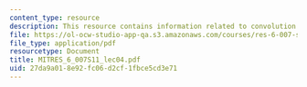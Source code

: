 ```yaml
---
content_type: resource
description: This resource contains information related to convolution.
file: https://ol-ocw-studio-app-qa.s3.amazonaws.com/courses/res-6-007-signals-and-systems-spring-2011/27da9a018e92fc06d2cf1fbce5cd3e71_MITRES_6_007S11_lec04.pdf
file_type: application/pdf
resourcetype: Document
title: MITRES_6_007S11_lec04.pdf
uid: 27da9a01-8e92-fc06-d2cf-1fbce5cd3e71
---
```

